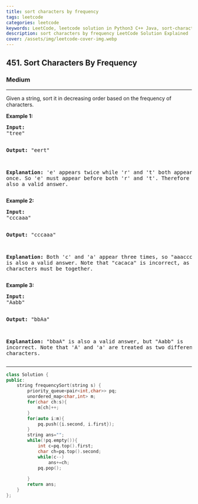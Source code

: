 ```yaml
---
title: sort characters by frequency
tags: leetcode
categories: leetcode
keywords: LeetCode, leetcode solution in Python3 C++ Java, sort-characters-by-frequency solution
description: sort characters by frequency LeetCode Solution Explained
cover: /assets/img/leetcode-cover-img.webp
---
```



<h2>451. Sort Characters By Frequency</h2><h3>Medium</h3><hr><div><p>Given a string, sort it in decreasing order based on the frequency of characters.</p>

<p><b>Example 1:</b>
</p><pre><b>Input:</b>
"tree"

<b>Output:</b>
"eert"

<b>Explanation:</b>
'e' appears twice while 'r' and 't' both appear once.
So 'e' must appear before both 'r' and 't'. Therefore "eetr" is also a valid answer.
</pre>
<p></p>

<p><b>Example 2:</b>
</p><pre><b>Input:</b>
"cccaaa"

<b>Output:</b>
"cccaaa"

<b>Explanation:</b>
Both 'c' and 'a' appear three times, so "aaaccc" is also a valid answer.
Note that "cacaca" is incorrect, as the same characters must be together.
</pre>
<p></p>

<p><b>Example 3:</b>
</p><pre><b>Input:</b>
"Aabb"

<b>Output:</b>
"bbAa"

<b>Explanation:</b>
"bbaA" is also a valid answer, but "Aabb" is incorrect.
Note that 'A' and 'a' are treated as two different characters.
</pre>
<p></p></div>

---




```cpp
class Solution {
public:
    string frequencySort(string s) {
        priority_queue<pair<int,char>> pq;
        unordered_map<char,int> m;
        for(char ch:s){
            m[ch]++;
        }
        for(auto i:m){
            pq.push({i.second, i.first});
        }
        string ans="";
        while(!pq.empty()){
            int c=pq.top().first;
            char ch=pq.top().second;
            while(c--)
                ans+=ch;
            pq.pop();
            
        }
        return ans;
    }
};
```
